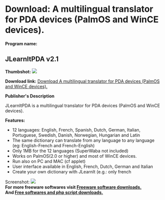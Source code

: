 # Download: A multilingual translator for PDA devices (PalmOS and WinCE devices).

**Program name:**

## JLearnItPDA v2.1

  
**Thumbshot:** ![](http://www.freewarefiles.com/screenshot/jlearnitpda.gif)   
  
**Download link:** [Download A multilingual translator for PDA devices (PalmOS and WinCE devices).](http://freesoftwares.boysofts.com/JLearnItPDA-V_program_27621.html)  
  


**Publisher's Description**  
  


JLearnItPDA is a multilingual translator for PDA devices (PalmOS and WinCE devices). 

**Features:**

  * 12 languages: English, French, Spanish, Dutch, German, Italian, Portuguese, Swedish, Danish, Norwegian, Hungarian and Latin 
  * The same dictionary can translate from any language to any language (eg: English-French and French-English) 
  * Only 1MB for the 12 languages (SuperWaba not included) 
  * Works on PalmOS(2.0 or higher) and most of WinCE devices. 
  * Run also on PC and MAC (cf applet) 
  * User interface available in English, French, Dutch, German and Italian 
  * Create your own dictionary with JLearnIt (e.g.: only french 

  
  
Screenshot: ![](http://www.freewarefiles.com/screenshot/jlearnitpda.gif)   
**For more freeware softwares visit [Freeware software downloads.](http://freesoftwares.boysofts.com/)**   
**And [Free softwares and php script downloads.](http://www.boysofts.com/)**
